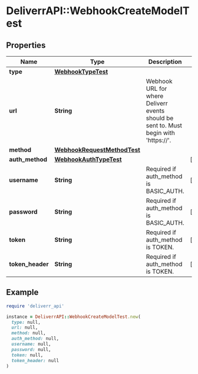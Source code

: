 # DeliverrAPI::WebhookCreateModelTest

## Properties

| Name | Type | Description | Notes |
| ---- | ---- | ----------- | ----- |
| **type** | [**WebhookTypeTest**](WebhookTypeTest.md) |  |  |
| **url** | **String** | Webhook URL for where Deliverr events should be sent to. Must begin with &#39;https://&#39;. |  |
| **method** | [**WebhookRequestMethodTest**](WebhookRequestMethodTest.md) |  |  |
| **auth_method** | [**WebhookAuthTypeTest**](WebhookAuthTypeTest.md) |  | [optional] |
| **username** | **String** | Required if auth_method is BASIC_AUTH. | [optional] |
| **password** | **String** | Required if auth_method is BASIC_AUTH. | [optional] |
| **token** | **String** | Required if auth_method is TOKEN. | [optional] |
| **token_header** | **String** | Required if auth_method is TOKEN. | [optional] |

## Example

```ruby
require 'deliverr_api'

instance = DeliverrAPI::WebhookCreateModelTest.new(
  type: null,
  url: null,
  method: null,
  auth_method: null,
  username: null,
  password: null,
  token: null,
  token_header: null
)
```

